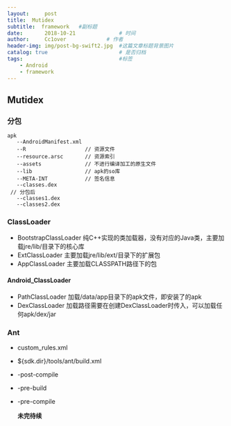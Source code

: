 ```yaml
---
layout:     post   				    
title:  Mutidex				 
subtitle:  framework   #副标题
date:       2018-10-21			   	# 时间
author:     Cc1over				# 作者
header-img: img/post-bg-swift2.jpg 	#这篇文章标题背景图片
catalog: true 						# 是否归档
tags:								#标签
    - Android
    - framework
---
```

## Mutidex
### 分包
~~~
apk
   --AndroidManifest.xml
   --R                   // 资源文件
   --resource.arsc       // 资源索引
   --assets              // 不进行编译加工的原生文件 
   --lib                 // apk的so库
   --META-INT            // 签名信息
   --classes.dex
 // 分包后
   --classes1.dex
   --classes2.dex
~~~
### ClassLoader
* BootstrapClassLoader
 纯C++实现的类加载器，没有对应的Java类，主要加载jre/lib/目录下的核心库
* ExtClassLoader
 主要加载jre/lib/ext/目录下的扩展包
* AppClassLoader
 主要加载CLASSPATH路径下的包 



#### Android_ClassLoader
* PathClassLoader
 加载/data/app目录下的apk文件，即安装了的apk
* DexClassLoader
 加载路径需要在创建DexClassLoader时传入，可以加载任何apk/dex/jar



### Ant

* custom_rules.xml
* ${sdk.dir}/tools/ant/build.xml
* -post-compile
* -pre-build
* -pre-compile

  **未完待续**
